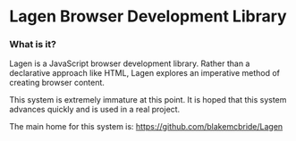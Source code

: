 
Lagen Browser Development Library
=================================

### What is it?

Lagen is a JavaScript browser development library.  Rather than a
declarative approach like HTML, Lagen explores an imperative method
of creating browser content.

This system is extremely immature at this point.  It is hoped that
this system advances quickly and is used in a real project.

The main home for this system is: https://github.com/blakemcbride/Lagen
